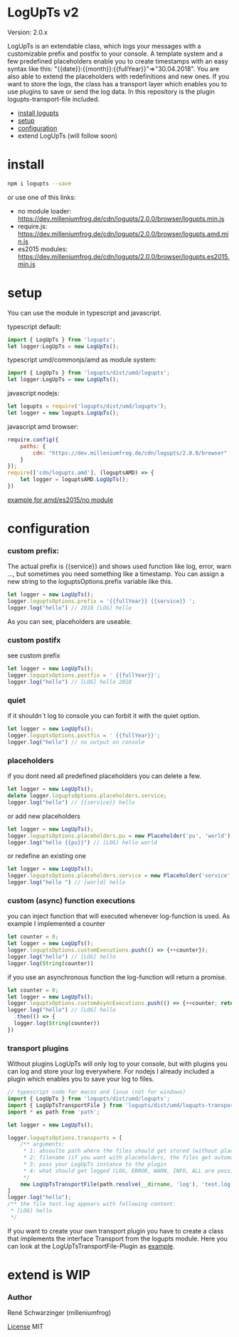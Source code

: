 # LogUpTs v2

Version: 2.0.x

LogUpTs is an extendable class, which logs your messages with a customizable prefix and postfix to your console. A template system and a few predefined placeholders enable you to create timestamps with an easy syntax like this: "{{date}}:{{month}}:{{fullYear}}"=>"30.04.2018". You are also able to extend the placeholders with redefinitions and new ones. If you want to store the logs, the class has a transport layer which enables you to use plugins to save or send the log data. In this repository is the plugin logupts-transport-file included.

- [install logupts](#install)
- [setup](#setup)
- [configuration](#config)
- extend LogUpTs (will follow soon)

# install <a name="install"></a>
```bash
npm i logupts --save
```
or use one of this links: 
- no module loader: https://dev.milleniumfrog.de/cdn/logupts/2.0.0/browser/logupts.min.js
- require.js: https://dev.milleniumfrog.de/cdn/logupts/2.0.0/browser/logupts.amd.min.js
- es2015 modules: https://dev.milleniumfrog.de/cdn/logupts/2.0.0/browser/logupts.es2015.min.js

# setup <a name="setup"></a>
You can use the module in typescript and javascript.

typescript default:
```typescript
import { LogUpTs } from 'logupts';
let logger:LogUpTs = new LogUpTs();
```
typescript umd/commonjs/amd as module system:
```typescript
import { LogUpTs } from 'logupts/dist/umd/logupts';
let logger:LogUpTs = new LogUpTs();
```
javascript nodejs:
```javascript
let logupts = require('logupts/dist/umd/logupts');
let logger = new logupts.LogUpTs();
```
javascript amd browser:
```javascript
require.config({
    paths: {
        cdn: "https://dev.milleniumfrog.de/cdn/logupts/2.0.0/browser"
    }
});
require(['cdn/logupts.amd'], (loguptsAMD) => {
	let logger = loguptsAMD.LogUpTs();
})
```
[example for amd/es2015/no module](https://codepen.io/milleniumfrog/pen/LmWqNO)

# configuration <a name="config"></a>
### custom prefix:
The actual prefix is {{service}} and shows used function like log, error, warn ..., but sometimes you need something like a timestamp. You can assign a new string to the loguptsOptions.prefix variable like this.
```javascript
let logger = new LogUpTs();
logger.loguptsOptions.prefix = '{{fullYear}} {{service}} ';
logger.log("hello") // 2018 [LOG] hello
```
As you can see, placeholders are useable.

### custom postifx
see custom prefix
```javascript
let logger = new LogUpTs();
logger.loguptsOptions.postfix = ' {{fullYear}}';
logger.log("hello") // [LOG] hello 2018
```

### quiet
if it shouldn´t log to console you can forbit it with the quiet option.
```javascript
let logger = new LogUpTs();
logger.loguptsOptions.postfix = ' {{fullYear}}';
logger.log("hello") // no output on console
```

### placeholders
if you dont need all predefined placeholders you can delete a few.
```javascript
let logger = new LogUpTs();
delete logger.loguptsOptions.placeholders.service;
logger.log("hello") // {{service}} hello
```
or add new placeholders
```javascript
let logger = new LogUpTs();
logger.loguptsOptions.placeholders.pu = new Placeholder('pu', 'world');
logger.log("hello {{pu}}") // [LOG] hello world
```
or redefine an existing one
```javascript
let logger = new LogUpTs();
logger.loguptsOptions.placeholders.service = new Placeholder('service', '[world]')
logger.log("hello ") // [world] hello
```
### custom (async) function executions
you can inject function that will executed whenever log-function is used.
As example I implemented a counter
```javascript
let counter = 0;
let logger = new LogUpTs();
logger.loguptsOptions.customExecutions.push(() => {++counter});
logger.log("hello") // [LOG] hello
logger.log(String(counter))
```
if you use an asynchronous function the log-function will return a promise.
```javascript
let counter = 0;
let logger = new LogUpTs();
logger.loguptsOptions.customAsyncExecutions.push(() => {++counter; return Promise.resolve()});
logger.log("hello") // [LOG] hello
  .then(() => {
  logger.log(String(counter))
})
```

### transport plugins
Without plugins LogUpTs will only log to your console, but with plugins you can log and store your
log everywhere. For nodejs I already included a plugin which enables you to save your log to files.
```typescript
// typescript code for macos and linux (not for windows)
import { LogUpTs } from 'logupts/dist/umd/logupts';
import { LogUpTsTransportFile } from 'logupts/dist/umd/logupts-transport-file';
import * as path from 'path';

let logger = new LogUpTs();

logger.loguptsOptions.transports = [
	/** arguments:
 	 * 1: absoulte path where the files should get stored (without placeholders)
	 * 2: filename (if you want with placeholders, the files get automatically generated)
	 * 3: pass your LogUpTs instance to the plugin
	 * 4: what should get logged (LOG, ERROR, WARN, INFO, ALL are possible)
	 */
	new LogUpTsTransportFile(path.resolve(__dirname, 'log'), 'test.log', logger, ['ALL'])
]
logger.log("hello");
/** the file test.log appears with following content: 
 * [LOG] hello
 */ 
```
If you want to create your own transport plugin you have to create a class that implements the interface 
Transport from the logupts module.
Here you can look at the LogUpTsTransportFile-Plugin as [example](./src/logupts-transport-file.ts).

# extend is WIP

### Author
René Schwarzinger (milleniumfrog)

[License](./LICENSE) MIT